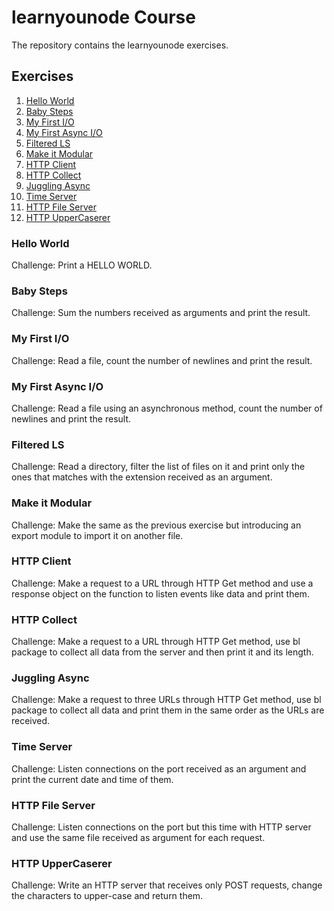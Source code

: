 # learnyounode Course

The repository contains the learnyounode exercises.

## Exercises
 1. [Hello World](#hello-world)
 2. [Baby Steps](#baby-steps)
 3. [My First I/O](#my-first-io)
 4. [My First Async I/O](#my-first-async-io)
 5. [Filtered LS](#filtered-ls)
 6. [Make it Modular](#make-it-modular)
 7. [HTTP Client](#http-client)
 8. [HTTP Collect](#http-collect)
 9. [Juggling Async](#juggling-async)
 10. [Time Server](#time-server)
 11. [HTTP File Server](#http-file-server)
 12. [HTTP UpperCaserer](#http-uppercaserer)

### Hello World
Challenge: Print a HELLO WORLD.

### Baby Steps
Challenge: Sum the numbers received as arguments and print the result.

### My First I/O
Challenge: Read a file, count the number of newlines and print the result.

### My First Async I/O
Challenge: Read a file using an asynchronous method, count the number of newlines and print the result.

### Filtered LS
Challenge: Read a directory, filter the list of files on it and print only the ones that matches with the extension received as an argument.

### Make it Modular
Challenge: Make the same as the previous exercise but introducing an export module to import it on another file.

### HTTP Client
Challenge: Make a request to a URL through HTTP Get method and use a response object on the function to listen events like data and print them.

### HTTP Collect
Challenge: Make a request to a URL through HTTP Get method, use bl package to collect all data from the server and then print it and its length.  

### Juggling Async
Challenge: Make a request to three URLs through HTTP Get method, use bl package to collect all data and print them in the same order as the URLs are received.

### Time Server
Challenge: Listen connections on the port received as an argument and print the current date and time of them.

### HTTP File Server
Challenge: Listen connections on the port but this time with HTTP server and use the same file received as argument for each request.

### HTTP UpperCaserer
Challenge: Write an HTTP server that receives only POST requests, change the characters to upper-case and return them.